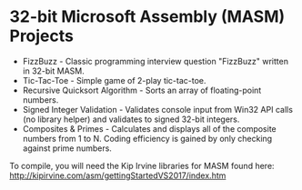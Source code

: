 # 32-bit Microsoft Assembly (MASM) Projects

* FizzBuzz - Classic programming interview question "FizzBuzz" written in 32-bit MASM.
* Tic-Tac-Toe - Simple game of 2-play tic-tac-toe.
* Recursive Quicksort Algorithm - Sorts an array of floating-point numbers.
* Signed Integer Validation - Validates console input from Win32 API calls (no library helper) and validates to signed 32-bit integers.
* Composites & Primes - Calculates and displays all of the composite numbers from 1 to N. Coding efficiency is gained by only checking against prime numbers. 

To compile, you will need the Kip Irvine libraries for MASM found here: http://kipirvine.com/asm/gettingStartedVS2017/index.htm
